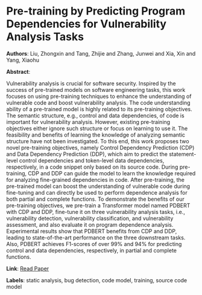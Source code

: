 # Pre-training by Predicting Program Dependencies for Vulnerability Analysis Tasks

**Authors**: Liu, Zhongxin and Tang, Zhijie and Zhang, Junwei and Xia, Xin and Yang, Xiaohu

**Abstract**:

Vulnerability analysis is crucial for software security. Inspired by the success of pre-trained models on software engineering tasks, this work focuses on using pre-training techniques to enhance the understanding of vulnerable code and boost vulnerability analysis. The code understanding ability of a pre-trained model is highly related to its pre-training objectives. The semantic structure, e.g., control and data dependencies, of code is important for vulnerability analysis. However, existing pre-training objectives either ignore such structure or focus on learning to use it. The feasibility and benefits of learning the knowledge of analyzing semantic structure have not been investigated. To this end, this work proposes two novel pre-training objectives, namely Control Dependency Prediction (CDP) and Data Dependency Prediction (DDP), which aim to predict the statement-level control dependencies and token-level data dependencies, respectively, in a code snippet only based on its source code. During pre-training, CDP and DDP can guide the model to learn the knowledge required for analyzing fine-grained dependencies in code. After pre-training, the pre-trained model can boost the understanding of vulnerable code during fine-tuning and can directly be used to perform dependence analysis for both partial and complete functions. To demonstrate the benefits of our pre-training objectives, we pre-train a Transformer model named PDBERT with CDP and DDP, fine-tune it on three vulnerability analysis tasks, i.e., vulnerability detection, vulnerability classification, and vulnerability assessment, and also evaluate it on program dependence analysis. Experimental results show that PDBERT benefits from CDP and DDP, leading to state-of-the-art performance on the three downstream tasks. Also, PDBERT achieves F1-scores of over 99\% and 94\% for predicting control and data dependencies, respectively, in partial and complete functions.

**Link**: [Read Paper](https://doi.org/10.1145/3597503.3639142)

**Labels**: static analysis, bug detection, code model, training, source code model
